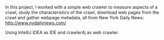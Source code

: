 In this project, I worked with a simple web crawler to measure aspects of a crawl, study the
characteristics of the crawl, download web pages from the crawl and gather webpage metadata, all
from New York Daily News: http://www.nydailynews.com/

Using IntelliJ IDEA as IDE and crawler4j as web crawler.

